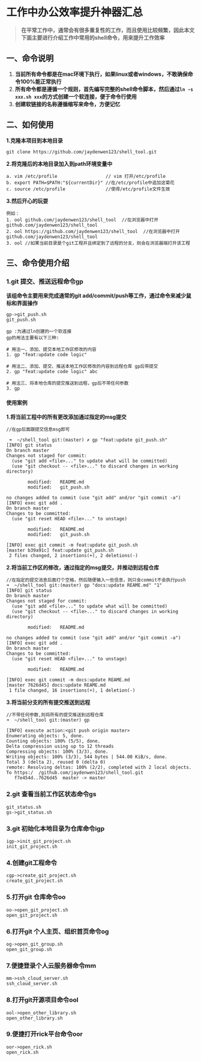 # 工作中办公效率提升神器汇总

> **在平常工作中，通常会有很多重复性的工作，而且使用比较频繁，因此本文下面主要进行介绍工作中常用的shell命令，用来提升工作效率**  

## 一、命令说明

1. **当前所有命令都是在mac环境下执行，如果linux或者windows，不敢确保命令100%能正常执行**
2. **所有命令都是遵循一个规则，首先编写完整的shell命令脚本，然后通过`ln -s xxx.sh xxx`的方式创建一个软连接，便于命令行使用**
3. **创建软链接的名称遵循缩写来命令，方便记忆**

## 二、如何使用

**1.克隆本项目到本地目录**

``` shell
git clone https://github.com/jaydenwen123/shell_tool.git
```

**2.将克隆后的本地目录加入到path环境变量中**

```shell
a. vim /etc/profile                  // vim 打开/etc/profile
b. export PATH=$PATH:"${currentDir}" //在/etc/profile中追加这菊花
c. source /etc/profile               //使得/etc/profile文件生效
```

**3.然后开心的玩耍**

```shell
例如：
1. ool github.com/jaydenwen123/shell_tool  //在浏览器中打开github.com/jaydenwen123/shell_tool
2. ool https://github.com/jaydenwen123/shell_tool  //在浏览器中打开github.com/jaydenwen123/shell_tool
3. ool //如果当前目录是个git工程并且绑定到了远程的分支，则会在浏览器端打开该工程
```


## 三、命令使用介绍


### 1.git 提交、推送远程命令gp
**该组命令主要用来完成通常的git add/commit/push等工作，通过命令来减少鼠标和界面操作**

	gp->git_push.sh
	git_push.sh
	
	gp :为通过ln创建的一个软连接
	gp的用法主要有以下三种:
	
	# 用法一、添加、提交本地工作区修改的内容
	1. gp "feat:update code logic"
	
	# 用法二、添加、提交、推送本地工作区修改的内容到远程仓库 gp后带提交
	2. gp "feat:update code logic" abc
	
	# 用法三、将本地仓库的提交推送到远程，gp后不带任何参数
	3. gp

#### 使用案例

**1.将当前工程中的所有更改添加通过指定的msg提交**

``` shell
//在gp后面跟提交信息msg即可

 ➜  ~/shell_tool git:(master) ✗ gp "feat:update git_push.sh"
[INFO] git status
On branch master
Changes not staged for commit:
  (use "git add <file>..." to update what will be committed)
  (use "git checkout -- <file>..." to discard changes in working directory)

        modified:   README.md
        modified:   git_push.sh

no changes added to commit (use "git add" and/or "git commit -a")
[INFO] exec git add .
On branch master
Changes to be committed:
  (use "git reset HEAD <file>..." to unstage)

        modified:   README.md
        modified:   git_push.sh

[INFO] exec git commit -m feat:update git_push.sh
[master b39a91c] feat:update git_push.sh
 2 files changed, 2 insertions(+), 2 deletions(-)
```

**2.将当前工作区的修改，通过指定的msg提交，并推动到远程仓库**

```shell
//在指定的提交消息后面打个空格，然后随便输入一些信息，则只会commit不会执行push
➜  ~/shell_tool git:(master) gp "docs:update REAME.md" "1"
[INFO] git status
On branch master
Changes not staged for commit:
  (use "git add <file>..." to update what will be committed)
  (use "git checkout -- <file>..." to discard changes in working directory)

        modified:   README.md

no changes added to commit (use "git add" and/or "git commit -a")
[INFO] exec git add .
On branch master
Changes to be committed:
  (use "git reset HEAD <file>..." to unstage)

        modified:   README.md

[INFO] exec git commit -m docs:update REAME.md
[master 7626d45] docs:update REAME.md
 1 file changed, 16 insertions(+), 1 deletion(-)

```

**3.将当前分支的所有提交推送到远程**

```shell
//不带任何参数,则将所有的提交推送到远程仓库
➜  ~/shell_tool git:(master) gp

[INFO] execute action:<git push origin master>
Enumerating objects: 5, done.
Counting objects: 100% (5/5), done.
Delta compression using up to 12 threads
Compressing objects: 100% (3/3), done.
Writing objects: 100% (3/3), 544 bytes | 544.00 KiB/s, done.
Total 3 (delta 2), reused 0 (delta 0)
remote: Resolving deltas: 100% (2/2), completed with 2 local objects.
To https:/	/github.com/jaydenwen123/shell_tool.git
   f7e454d..7626d45  master -> master
```


### 2.git 查看当前工作区状态命令gs
	git_status.sh
	gs->git_status.sh
	
### 3.git 初始化本地目录为仓库命令igp
	igp->init_git_project.sh
	init_git_project.sh
	
### 4.创建git工程命令
	cgp->create_git_project.sh
	create_git_project.sh

### 5.打开git 仓库命令oo
	oo->open_git_project.sh
	open_git_project.sh
	
### 6.打开git 个人主页、组织首页命令og

	og->open_git_group.sh
	open_git_group.sh

### 7.便捷登录个人云服务器命令mm
	mm->ssh_cloud_server.sh
	ssh_cloud_server.sh
	
### 8.打开git开源项目命令ool
	ool->open_other_library.sh
	open_other_library.sh

### 9.便捷打开rick平台命令oor
	oor->open_rick.sh
	open_rick.sh

